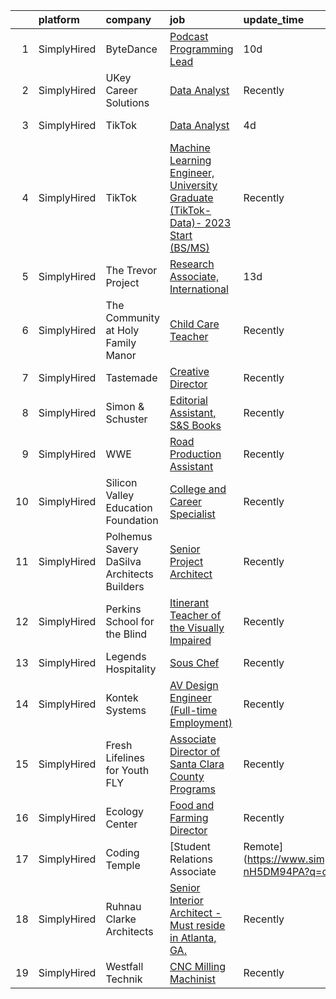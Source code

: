 

|    | platform    | company                                     | job                                                                                                                                                                                               | update_time   | location                      |
|---:|:------------|:--------------------------------------------|:--------------------------------------------------------------------------------------------------------------------------------------------------------------------------------------------------|:--------------|:------------------------------|
|  1 | SimplyHired | ByteDance                                   | [Podcast Programming Lead](https://www.simplyhired.com/job/2S0ephjg2ZyaICWWIlkgiBxbVCPWBxU8eTW2teRIlv_eymlDMFgyGw?q=creative+programming)                                                         | 10d           | Los Angeles, CA               |
|  2 | SimplyHired | UKey Career Solutions                       | [Data Analyst](https://www.simplyhired.com/job/pnf0zNCWQ1ZNi6Uv4Es4HLSQBHfCjaUVKPakkcrC8wB44lwL3ldVFw?q=creative+programming)                                                                     | Recently      | Stanford, CA                  |
|  3 | SimplyHired | TikTok                                      | [Data Analyst](https://www.simplyhired.com/job/J8NaZcjmp1lT-dCjR6kOHLpAoqt4j0QM0fJINTtcnelrp0eNXuxfMg?q=creative+programming)                                                                     | 4d            | Mountain View, CA             |
|  4 | SimplyHired | TikTok                                      | [Machine Learning Engineer, University Graduate (TikTok-Data)- 2023 Start (BS/MS)](https://www.simplyhired.com/job/u_GbXbtQmoIGZwKeuaviwAAK9Jczt-KBVT4T_p5Hh6tqNdopHyMnug?q=creative+programming) | Recently      | Mountain View, CA +1 location |
|  5 | SimplyHired | The Trevor Project                          | [Research Associate, International](https://www.simplyhired.com/job/Ci1FY0O8OM8OQ-S5u7ezpF214C2Vz8UfpXG1LW-USW4ogGC1xOzQHA?q=creative+programming)                                                | 13d           | United States                 |
|  6 | SimplyHired | The Community at Holy Family Manor          | [Child Care Teacher](https://www.simplyhired.com/job/AOKgnwsnUKzxzUfYVXB8mgrc3aVcac8tBsHuHQiPz2q84Jdsf_IX_Q?q=creative+programming)                                                               | Recently      | Pittsburgh, PA                |
|  7 | SimplyHired | Tastemade                                   | [Creative Director](https://www.simplyhired.com/job/wWimTh8cZuQ4fP7BCG8i9kT0ls0EDPCF3hHC7EeJgg6WgvWFbz-ddA?q=creative+programming)                                                                | Recently      | Remote                        |
|  8 | SimplyHired | Simon & Schuster                            | [Editorial Assistant, S&S Books](https://www.simplyhired.com/job/0VTNR9zYPIF-C53XGmTng4jPwES7QTae8URMHEp85nLylIBhUH8hRA?q=creative+programming)                                                   | Recently      | New York, NY                  |
|  9 | SimplyHired | WWE                                         | [Road Production Assistant](https://www.simplyhired.com/job/AXuCyRa8P1Y1CvaZl4Mf7fOxE0D-1EsqTmkb_qsE8kTwmRYrYRUgTQ?q=creative+programming)                                                        | Recently      | Remote                        |
| 10 | SimplyHired | Silicon Valley Education Foundation         | [College and Career Specialist](https://www.simplyhired.com/job/V4PzI-QHsORM4-h03UBffheT7V1boHOQJusL4RaLFHLEi0oq0t8eeg?q=creative+programming)                                                    | Recently      | San Jose, CA                  |
| 11 | SimplyHired | Polhemus Savery DaSilva Architects Builders | [Senior Project Architect](https://www.simplyhired.com/job/VAbcARRnRt2gInfSLjCUSYIf_xzHFBE5F94131_Q3C8cGHOBSe2D7w?q=creative+programming)                                                         | Recently      | East Harwich, MA              |
| 12 | SimplyHired | Perkins School for the Blind                | [Itinerant Teacher of the Visually Impaired](https://www.simplyhired.com/job/788ablg0AuYha4gFqYAs1lnf7RWsJoVot1dsa7XsiUmdR0U3KnNWBg?q=creative+programming)                                       | Recently      | Watertown, MA                 |
| 13 | SimplyHired | Legends Hospitality                         | [Sous Chef](https://www.simplyhired.com/job/T6hRy6K8y6JIBBC2tNZki_nxAjeLANxWJ7l5C7JruibD96kkNbkkLg?q=creative+programming)                                                                        | Recently      | Bethel, NY                    |
| 14 | SimplyHired | Kontek Systems                              | [AV Design Engineer (Full-time Employment)](https://www.simplyhired.com/job/0vonORRrQ8F_-OnaP7FruNFTpTHWqsYacgBsioJq-IiAPbYZ2PXX0Q?q=creative+programming)                                        | Recently      | Durham, NC                    |
| 15 | SimplyHired | Fresh Lifelines for Youth FLY               | [Associate Director of Santa Clara County Programs](https://www.simplyhired.com/job/_FXAQzA0sQqrivhrD3dSw6G5sTQCjdawjhYz--DZnso-dtvNEcIcaA?q=creative+programming)                                | Recently      | Milpitas, CA                  |
| 16 | SimplyHired | Ecology Center                              | [Food and Farming Director](https://www.simplyhired.com/job/HP5QNTAMCvFikmtDfXcdEQfJZUru42JrMETYZMUxyTaYJorh2zp-FA?q=creative+programming)                                                        | Recently      | West Berkeley, CA             |
| 17 | SimplyHired | Coding Temple                               | [Student Relations Associate | Remote](https://www.simplyhired.com/job/bIXxyd2F8hurRyOZbMjOmiqiE5Q5v4Mfehw2yhtaZXvT-nH5DM94PA?q=creative+programming)                                             | 12d           | Remote                        |
| 18 | SimplyHired | Ruhnau Clarke Architects                    | [Senior Interior Architect - Must reside in Atlanta, GA.](https://www.simplyhired.com/job/xwDXtTWrFE92J_6982c25CzPKJIM_4CPbnbisyXExqc7QVs0nE5PFA?q=creative+programming)                          | Recently      | Remote                        |
| 19 | SimplyHired | Westfall Technik                            | [CNC Milling Machinist](https://www.simplyhired.com/job/6LdsDQjE58z2sKfTI5BNybgu0SRuJ3XJ7Zk-nQ1eTtn3pV__p2ntsQ?q=creative+programming)                                                            | Recently      | Willernie, MN                 |